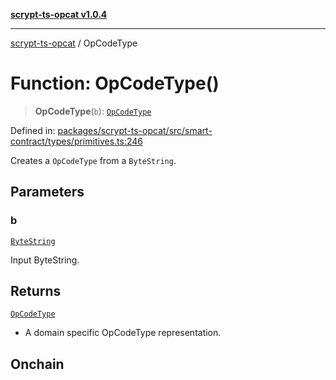 [**scrypt-ts-opcat v1.0.4**](../README.md)

***

[scrypt-ts-opcat](../README.md) / OpCodeType

# Function: OpCodeType()

> **OpCodeType**(`b`): [`OpCodeType`](../type-aliases/OpCodeType.md)

Defined in: [packages/scrypt-ts-opcat/src/smart-contract/types/primitives.ts:246](https://github.com/OPCAT-Labs/ts-tools/blob/528986f3e4ac436a160988491680cf191c0bf231/packages/scrypt-ts-opcat/src/smart-contract/types/primitives.ts#L246)

Creates a `OpCodeType` from a `ByteString`.

## Parameters

### b

[`ByteString`](../type-aliases/ByteString.md)

Input ByteString.

## Returns

[`OpCodeType`](../type-aliases/OpCodeType.md)

- A domain specific OpCodeType representation.

## Onchain
